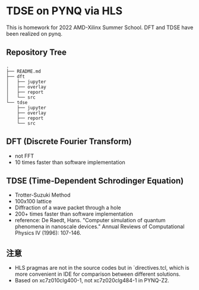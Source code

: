# TDSE on PYNQ via HLS

This is homework for 2022 AMD-Xilinx Summer School. DFT and TDSE have been realized on pynq.

## Repository Tree

```
.
├── README.md
├── dft
│   ├── jupyter
│   ├── overlay
│   ├── report
│   └── src
└── tdse
    ├── jupyter
    ├── overlay
    ├── report
    └── src

```

## DFT (Discrete Fourier Transform)

- not FFT
- 10 times faster than software implementation

## TDSE (Time-Dependent Schrodinger Equation)

- Trotter-Suzuki Method
- 100x100 lattice
- Diffraction of a wave packet through a hole
- 200+ times faster than software implementation
- reference: De Raedt, Hans. "Computer simulation of quantum phenomena in nanoscale devices." Annual Reviews of Computational Physics IV (1996): 107-146.

## 注意

- HLS pragmas are not in the source codes but in `directives.tcl, which is more convenient in IDE for comparison between different solutions.
- Based on xc7z010clg400-1, not xc7z020clg484-1 in PYNQ-Z2.
